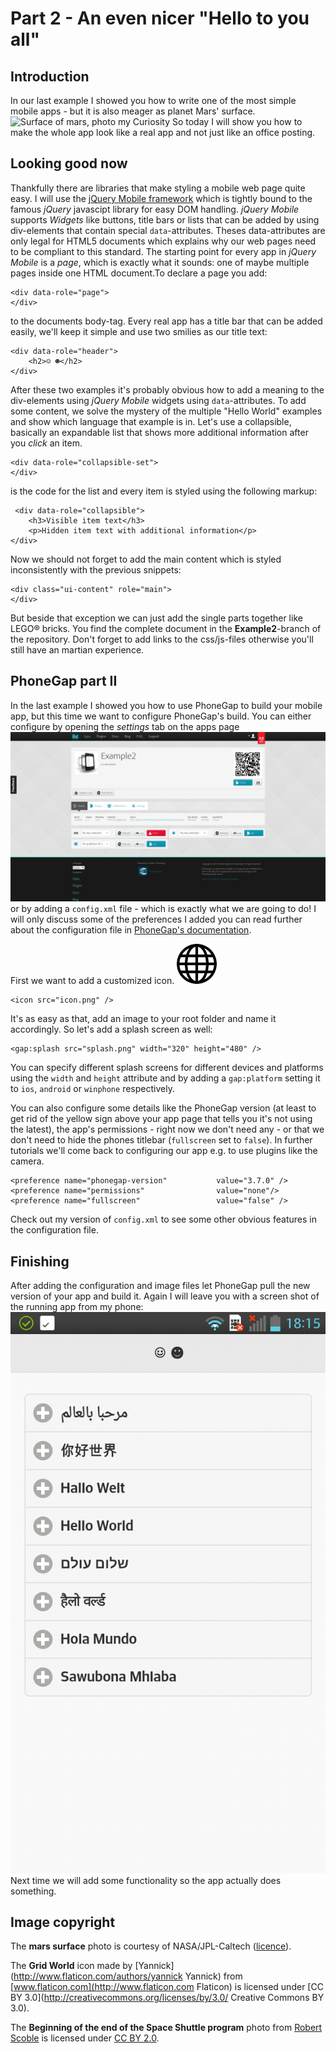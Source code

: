 Part 2 - An even nicer "Hello to you all"
====================

Introduction
------------
In our last example I showed you how to write one of the most simple mobile apps - but it is also meager as planet Mars' surface.
![Surface of mars, photo my Curiosity](http://marsmobile.jpl.nasa.gov/msl/images/PIA16453_sol64_from_Rocknest_WB-br2.jpg)
So today I will show you how to make the whole app look like a real app and not just like an office posting.


Looking good now
----------------
Thankfully there are libraries that make styling a mobile web page quite easy. I will use the [jQuery Mobile framework](http://jquerymobile.com/) which is tightly bound to the famous *jQuery* javascipt library for easy DOM handling.
*jQuery Mobile* supports *Widgets* like buttons, title bars or lists that can be added by using div-elements that contain special `data`-attributes. Theses data-attributes are only legal for HTML5 documents which explains why our web pages need to be compliant to this standard.
The starting point for every app in *jQuery Mobile* is a *page*, which is exactly what it sounds: one of maybe multiple pages inside one HTML document.To declare a page you add:

    <div data-role="page">
    </div>

to the documents body-tag. Every real app has a title bar that can be added easily, we'll keep it simple and use two smilies as our title text:

    <div data-role="header">
        <h2>☺ ☻</h2>
    </div>

After these two examples it's probably obvious how to add a meaning to the div-elements using *jQuery Mobile* widgets using `data`-attributes.
To add some content, we solve the mystery of the multiple "Hello World" examples and show which language that example is in. Let's use a collapsible, basically an expandable list that shows more additional information after you *click* an item.

    <div data-role="collapsible-set">
    </div>

is the code for the list and every item is styled using the following markup:

     <div data-role="collapsible">
        <h3>Visible item text</h3>
        <p>Hidden item text with additional information</p>
    </div>

Now we should not forget to add the main content which is styled inconsistently with the previous snippets:

    <div class="ui-content" role="main">
    </div>

But beside that exception we can just add the single parts together like LEGO® bricks. You find the complete document in the **Example2**-branch of the repository. Don't forget to add links to the css/js-files otherwise you'll still have an martian experience.


PhoneGap part II
----------------
In the last example I showed you how to use PhoneGap to build your mobile app, but this time we want to configure PhoneGap's build. You can either configure by opening the *settings* tab on the apps page
![Settings tab (first from the right)](Part2/Adobe1.png)
or by adding a `config.xml` file - which is exactly what we are going to do!
I will only discuss some of the preferences I added you can read further about the configuration file in [PhoneGap's documentation](http://docs.build.phonegap.com/en_US/configuring_basics.md.html).

First we want to add a customized icon.
![world icon](Part2/earth213.png)

    <icon src="icon.png" />

It's as easy as that, add an image to your root folder and name it accordingly. So let's add a splash screen as well:

    <gap:splash src="splash.png" width="320" height="480" />

You can specify different splash screens for different devices and platforms using the `width` and `height` attribute and by adding a `gap:platform` setting it to `ios`, `android` or `winphone` respectively.

You can also configure some details like the PhoneGap version (at least to get rid of the yellow sign above your app page that tells you it's not using the latest), the app's permissions - right now we don't need any - or that we don't need to hide the phones titlebar (`fullscreen` set to `false`). In further tutorials we'll come back to configuring our app e.g. to use plugins like the camera.

    <preference name="phonegap-version"           value="3.7.0" />
    <preference name="permissions"                value="none"/>
    <preference name="fullscreen"                 value="false" />

Check out my version of `config.xml` to see some other obvious features in the configuration file.


Finishing
---------
After adding the configuration and image files let PhoneGap pull the new version of your app and build it. Again I will leave you with a screen shot of the running app from my phone:
![screen shot of running app](Part2/Screenshot1.jpg)
Next time we will add some functionality so the app actually does something.

Image copyright
---------------
The **mars surface** photo is courtesy of NASA/JPL-Caltech ([licence](http://www.jpl.nasa.gov/imagepolicy/)).

The **Grid World** icon made by [Yannick](http://www.flaticon.com/authors/yannick Yannick) from [www.flaticon.com](http://www.flaticon.com  Flaticon) is licensed under [CC BY 3.0](http://creativecommons.org/licenses/by/3.0/ Creative Commons BY 3.0).

The **Beginning of the end of the Space Shuttle program** photo from [Robert Scoble](https://www.flickr.com/people/scobleizer/) is licensed under [CC BY 2.0](http://creativecommons.org/licenses/by/2.0/deed.en).

